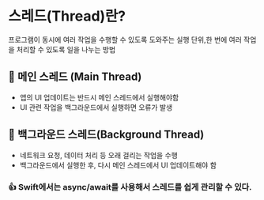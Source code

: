 # 스레드(Thread)란?
프로그램이 동시에 여러 작업을 수행할 수 있도록 도와주는 실행 단위,한 번에 여러 작업을 처리할 수 있도록 일을 나누는 방법

## 📌 메인 스레드 (Main Thread)
- 앱의 UI 업데이트는 반드시 메인 스레드에서 실행해야함
- UI 관련 작업을 백그라운드에서 실행하면 오류가 발생

## 📌 백그라운드 스레드(Background Thread)
- 네트워크 요청, 데이터 처리 등 오래 걸리는 작업을 수행
- 백그라운드에서 실행한 후, 다시 메인 스레드에서 UI 업데이트해야 함

### 👍 Swift에서는 async/await를 사용해서 스레드를 쉽게 관리할 수 있다.

